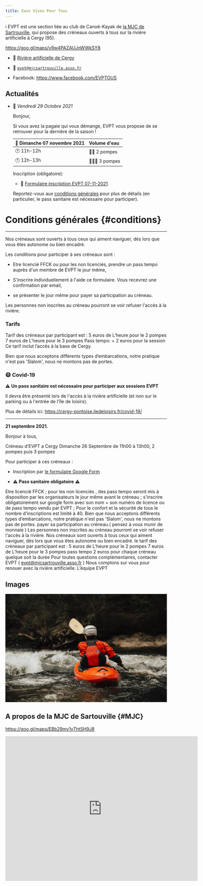 ```yaml
---
title: Eaux Vives Pour Tous 
---
```


ℹ️ EVPT est une section liée au club de Canoë-Kayak de [la MJC de Sartrouville](#MJC),
qui propose des créneaux ouverts à tous sur la rivière artificielle à Cergy (95).

<https://goo.gl/maps/v9w4PAZAUJnWWkSY8>


  - 📍 [Rivière artificielle de Cergy](https://goo.gl/maps/v9w4PAZAUJnWWkSY8)

  - 📧 [`evpt@mjcsartrouville.asso.fr`](mailto:evpt@mjcsartrouville.asso.fr)

  - Facebook: <https://www.facebook.com/EVPTOUS>

Actualités
--------------------------------------------------------------------------------

  - 📅 *Vendredi 29 Octobre 2021*

    Bonjour,

    Si vous avez la pagaie qui vous démange, EVPT vous propose de se retrouver 
    pour la dernière de la saison ! 
    

    | 📅 Dimanche 07 novembre 2021 | Volume d'eau                              |
    | ---------------------------- | ----------------------------------------- |
    | 🕐 11h-12h                   | 🌊🌊 2 pompes                             |
    | 🕐 12h-13h                   | 🌊🌊🌊 3 pompes                           |

    Inscription (obligatoire):

      - 📝 [Formulaire inscription EVPT 07-11-2021](https://docs.google.com/forms/d/e/1FAIpQLScwOe-cKrpR2wKV_Ga_XzVvaTRI-TSNRrZYFiQvJ2fFs3-6vg/viewform)

    Reportez-vous aux [conditions générales](#conditions) pour plus de détails 
    (en particulier, le pass sanitaire est nécessaire pour participer).
    


# Conditions générales {#conditions}
--------------------------------------------------------------------------------

Nos créneaux sont ouverts à tous ceux qui aiment naviguer, dès lors que vous êtes 
autonome ou bien encadré.

Les conditions pour participer à ses créneaux sont : 

  - Etre licencié FFCK ou pour les non licenciés, prendre un pass tempo auprès 
    d'un membre de EVPT le jour même,

   - S'inscrire individuellement à l'aide ce formulaire. 
     Vous recevrez une confirmation par email,

   - se présenter le jour même pour payer sa participation au créneau.

Les personnes non inscrites au créneau pourront se voir refuser l'accès à la  rivière. 

### Tarifs

Tarif des créneaux par participant  est  :
5 euros  de L’heure pour le 2 pompes 
7 euros de L’heure  pour le 3 pompes
Pass tempo: + 2 euros pour la session
Ce tarif inclut l’accès à la base de Cergy. 

Bien que nous acceptons différents types d’embarcations, notre pratique n'est pas 'Slalom', nous ne montons pas de portes.

### 😷 Covid-19

⚠️ **Un pass sanitaire est nécessaire pour participer aux sessions EVPT**

Il devra être présenté lors de l'accès à la rivière artificielle
(et non sur le parking ou à l'entrée de l'île de loisirs).

Plus de détails ici: <https://cergy-pontoise.iledeloisirs.fr/covid-19/>


--------------------------------------------------------------------------------

**21 septembre 2021.**

Bonjour à tous,

Créneau d’EVPT a Cergy Dimanche 26 Septembre de 11h00 à 13h00, 
2 pompes puis 3 pompes

Pour participer à ces créneaux : 

  - Inscription par [le formulaire Google Form](https://docs.google.com/forms/d/e/1FAIpQLScwOe-cKrpR2wKV_Ga_XzVvaTRI-TSNRrZYFiQvJ2fFs3-6vg/viewform)

  - ⚠️ **Pass sanitaire obligatoire** ⚠️ 

Etre licencié FFCK ;
pour les non licenciés , des pass tempo seront mis à disposition par les organisateurs le jour même avant le créneau ;
s'inscrire obligatoirement sur google form  avec son nom + son numéro de licence ou de pass tempo vendu par EVPT ;
Pour le confort et la sécurité de tous le nombre d'inscriptions est limité à 40.
Bien que nous acceptons différents types d’embarcations, notre pratique n'est pas 'Slalom', nous ne montons pas de portes.
payer sa participation au créneau.( pensez à vous munir de monnaie )
Les personnes non inscrites au créneau pourront se voir refuser l'accès à la  rivière. 
Nos créneaux sont ouverts à tous ceux qui aiment naviguer, dès lors que vous êtes autonome ou bien encadré.
le tarif des créneaux par participant  est  :
5 euros de L’heure pour le 2 pompes 
7 euros de L’heure pour le 3 pompes
pass tempo 2 euros pour chaque créneau quelque soit la durée
Pour toutes questions complémentaires, contacter EVPT  ( evpt@mjcsartrouville.asso.fr )
Nous comptons sur vous pour renouer avec la rivière artificielle.
L’équipe EVPT

Images
--------------------------------------------------------------------------------

![Roya Ann Miller](images/roya-ann-miller-unsplash.jpg)


A propos de la MJC de Sartouville {#MJC}
--------------------------------------------------------------------------------

<https://goo.gl/maps/EBb29mv1yThtSH9J8>

<iframe src="https://www.google.com/maps/embed?pb=!1m18!1m12!1m3!1d10481.783052006158!2d2.170908738624636!3d48.94499741182463!2m3!1f0!2f0!3f0!3m2!1i1024!2i768!4f13.1!3m3!1m2!1s0x47e6617cb20ee8c7%3A0x8f2b2d03ac963605!2sM.j.c%20Home%20Des%20Jeunes%20Et%20De%20La%20Culture!5e0!3m2!1sen!2sfr!4v1637495530933!5m2!1sen!2sfr" width="600" height="450" style="border:0;" allowfullscreen="" loading="lazy"></iframe>